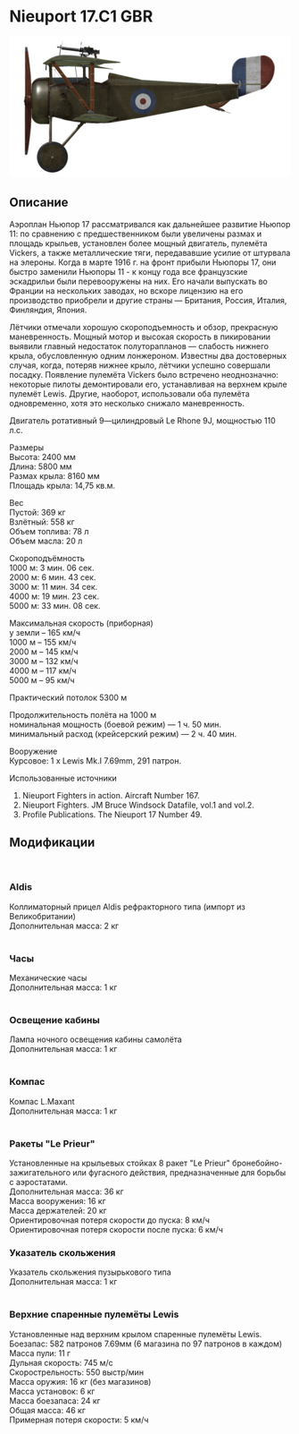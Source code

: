 # Nieuport 17.C1 GBR  
  
![nieuport17gbr](../images/nieuport17gbr.png)  
  
## Описание  
  
Аэроплан Ньюпор 17 рассматривался как дальнейшее развитие Ньюпор 11: по сравнению с предшественником были увеличены размах и площадь крыльев, установлен более мощный двигатель, пулемёта Vickers, а также металлические тяги, передававшие усилие от штурвала на элероны. Когда в марте 1916 г. на фронт прибыли Ньюпоры 17, они быстро заменили Ньюпоры 11 - к концу года все французские эскадрильи были перевооружены на них. Его начали выпускать во Франции на нескольких заводах, но вскоре лицензию на его производство приобрели и другие страны — Британия, Россия, Италия, Финляндия, Япония.  
  
Лётчики отмечали хорошую скороподъемность и обзор, прекрасную маневренность. Мощный мотор и высокая скорость в пикировании выявили главный недостаток полуторапланов — слабость нижнего крыла, обусловленную одним лонжероном. Известны два достоверных случая, когда, потеряв нижнее крыло, лётчики успешно совершали посадку. Появление пулемёта Vickers было встречено неоднозначно: некоторые пилоты демонтировали его, устанавливая на верхнем крыле пулемёт Lewis. Другие, наоборот, использовали оба пулемёта одновременно, хотя это несколько снижало маневренность.  
  
Двигатель ротативный 9—цилиндровый Le Rhone 9J, мощностью 110 л.с.  
  
Размеры  
Высота: 2400 мм  
Длина: 5800 мм  
Размах крыла: 8160 мм  
Площадь крыла: 14,75 кв.м.  
  
Вес  
Пустой: 369 кг  
Взлётный: 558 кг  
Объем топлива: 78 л  
Объем масла: 20 л  
  
Скороподъёмность  
1000 м:  3 мин. 06 сек.  
2000 м:  6 мин. 43 сек.  
3000 м: 11 мин. 34 сек.  
4000 м: 19 мин. 23 сек.  
5000 м: 33 мин. 08 сек.  
  
Максимальная скорость (приборная)  
у земли – 165 км/ч  
 1000 м – 155 км/ч  
 2000 м – 145 км/ч  
 3000 м – 132 км/ч  
 4000 м – 117 км/ч  
 5000 м –  95 км/ч  
  
Практический потолок 5300 м  
  
Продолжительность полёта на 1000 м  
номинальная мощность (боевой режим) — 1 ч. 50 мин.  
минимальный расход (крейсерский режим) — 2 ч. 40 мин.  
  
Вооружение  
Курсовое: 1 х Lewis Mk.I 7.69mm, 291 патрон.  
  
Использованные источники  
1) Nieuport Fighters in action. Aircraft Number 167.  
2) Nieuport Fighters. JM Bruce Windsock Datafile, vol.1 and vol.2.  
3) Profile Publications. The Nieuport 17 Number 49.  
  
## Модификации  
  ﻿
  
### Aldis  
  
Коллиматорный прицел Aldis рефракторного типа (импорт из Великобритании)  
Дополнительная масса: 2 кг  
  ﻿
  
### Часы  
  
Механические часы  
Дополнительная масса: 1 кг  
  ﻿
  
### Освещение кабины  
  
Лампа ночного освещения кабины самолёта  
Дополнительная масса: 1 кг  
  ﻿
  
### Компас  
  
Компас L.Maxant  
Дополнительная масса: 1 кг  
  ﻿
  
### Ракеты "Le Prieur"  
  
Установленные на крыльевых стойках 8 ракет "Le Prieur" бронебойно-зажигательного или фугасного действия, предназначенные для борьбы с аэростатами.  
Дополнительная масса: 36 кг  
Масса вооружения: 16 кг  
Масса держателей: 20 кг  
Ориентировочная потеря скорости до пуска: 8 км/ч  
Ориентировочная потеря скорости после пуска: 6 км/ч  ﻿
  
### Указатель скольжения  
  
Указатель скольжения пузырькового типа  
Дополнительная масса: 1 кг  
  ﻿
  
### Верхние спаренные пулемёты Lewis  
  
Установленные над верхним крылом спаренные пулемёты Lewis.  
Боезапас: 582 патронов 7.69мм (6 магазина по 97 патронов в каждом)  
Масса пули: 11 г  
Дульная скорость: 745 м/с  
Скорострельность: 550 выстр/мин  
Масса оружия: 16 кг (без магазинов)  
Масса установок: 6 кг  
Масса боезапаса: 24 кг  
Общая масса: 46 кг  
Примерная потеря скорости: 5 км/ч  